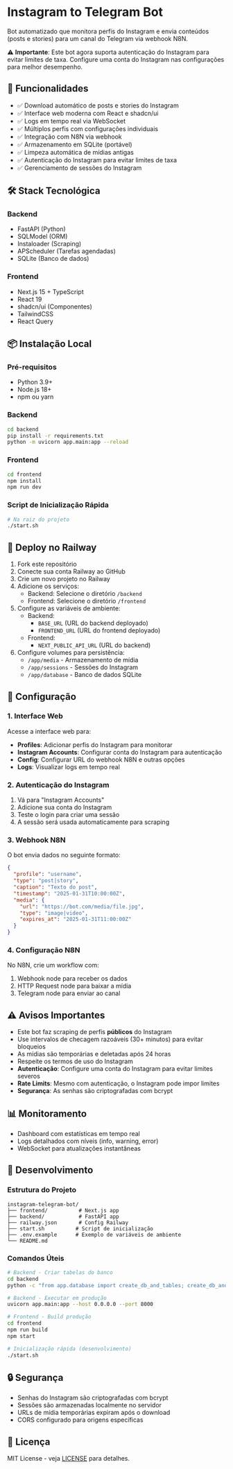 # Instagram to Telegram Bot

Bot automatizado que monitora perfis do Instagram e envia conteúdos (posts e stories) para um canal do Telegram via webhook N8N.

⚠️ **Importante**: Este bot agora suporta autenticação do Instagram para evitar limites de taxa. Configure uma conta do Instagram nas configurações para melhor desempenho.

## 🚀 Funcionalidades

- ✅ Download automático de posts e stories do Instagram
- ✅ Interface web moderna com React e shadcn/ui
- ✅ Logs em tempo real via WebSocket
- ✅ Múltiplos perfis com configurações individuais
- ✅ Integração com N8N via webhook
- ✅ Armazenamento em SQLite (portável)
- ✅ Limpeza automática de mídias antigas
- ✅ Autenticação do Instagram para evitar limites de taxa
- ✅ Gerenciamento de sessões do Instagram

## 🛠️ Stack Tecnológica

### Backend
- FastAPI (Python)
- SQLModel (ORM)
- Instaloader (Scraping)
- APScheduler (Tarefas agendadas)
- SQLite (Banco de dados)

### Frontend
- Next.js 15 + TypeScript
- React 19
- shadcn/ui (Componentes)
- TailwindCSS
- React Query

## 📦 Instalação Local

### Pré-requisitos
- Python 3.9+
- Node.js 18+
- npm ou yarn

### Backend
```bash
cd backend
pip install -r requirements.txt
python -m uvicorn app.main:app --reload
```

### Frontend
```bash
cd frontend
npm install
npm run dev
```

### Script de Inicialização Rápida
```bash
# Na raiz do projeto
./start.sh
```

## 🚀 Deploy no Railway

1. Fork este repositório
2. Conecte sua conta Railway ao GitHub
3. Crie um novo projeto no Railway
4. Adicione os serviços:
   - Backend: Selecione o diretório `/backend`
   - Frontend: Selecione o diretório `/frontend`
5. Configure as variáveis de ambiente:
   - Backend: 
     - `BASE_URL` (URL do backend deployado)
     - `FRONTEND_URL` (URL do frontend deployado)
   - Frontend: 
     - `NEXT_PUBLIC_API_URL` (URL do backend)
6. Configure volumes para persistência:
   - `/app/media` - Armazenamento de mídia
   - `/app/sessions` - Sessões do Instagram
   - `/app/database` - Banco de dados SQLite

## 📝 Configuração

### 1. Interface Web
Acesse a interface web para:
- **Profiles**: Adicionar perfis do Instagram para monitorar
- **Instagram Accounts**: Configurar conta do Instagram para autenticação
- **Config**: Configurar URL do webhook N8N e outras opções
- **Logs**: Visualizar logs em tempo real

### 2. Autenticação do Instagram
1. Vá para "Instagram Accounts"
2. Adicione sua conta do Instagram
3. Teste o login para criar uma sessão
4. A sessão será usada automaticamente para scraping

### 3. Webhook N8N
O bot envia dados no seguinte formato:
```json
{
  "profile": "username",
  "type": "post|story",
  "caption": "Texto do post",
  "timestamp": "2025-01-31T10:00:00Z",
  "media": {
    "url": "https://bot.com/media/file.jpg",
    "type": "image|video",
    "expires_at": "2025-01-31T11:00:00Z"
  }
}
```

### 4. Configuração N8N
No N8N, crie um workflow com:
1. Webhook node para receber os dados
2. HTTP Request node para baixar a mídia
3. Telegram node para enviar ao canal

## ⚠️ Avisos Importantes

- Este bot faz scraping de perfis **públicos** do Instagram
- Use intervalos de checagem razoáveis (30+ minutos) para evitar bloqueios
- As mídias são temporárias e deletadas após 24 horas
- Respeite os termos de uso do Instagram
- **Autenticação**: Configure uma conta do Instagram para evitar limites severos
- **Rate Limits**: Mesmo com autenticação, o Instagram pode impor limites
- **Segurança**: As senhas são criptografadas com bcrypt

## 📊 Monitoramento

- Dashboard com estatísticas em tempo real
- Logs detalhados com níveis (info, warning, error)
- WebSocket para atualizações instantâneas

## 🔧 Desenvolvimento

### Estrutura do Projeto
```
instagram-telegram-bot/
├── frontend/          # Next.js app
├── backend/           # FastAPI app
├── railway.json       # Config Railway
├── start.sh          # Script de inicialização
├── .env.example      # Exemplo de variáveis de ambiente
└── README.md
```

### Comandos Úteis
```bash
# Backend - Criar tabelas do banco
cd backend
python -c "from app.database import create_db_and_tables; create_db_and_tables()"

# Backend - Executar em produção
uvicorn app.main:app --host 0.0.0.0 --port 8000

# Frontend - Build produção
cd frontend
npm run build
npm start

# Inicialização rápida (desenvolvimento)
./start.sh
```

## 🔒 Segurança

- Senhas do Instagram são criptografadas com bcrypt
- Sessões são armazenadas localmente no servidor
- URLs de mídia temporárias expiram após o download
- CORS configurado para origens específicas

## 📄 Licença

MIT License - veja [LICENSE](LICENSE) para detalhes.